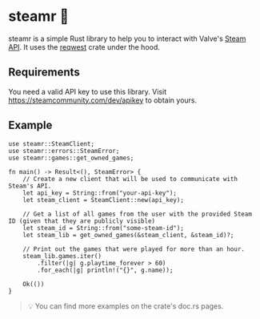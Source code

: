 # steamr 🦀

steamr is a simple Rust library to help you to interact with Valve's [Steam API](https://developer.valvesoftware.com/wiki/Steam_Web_API).
It uses the [reqwest](https://github.com/seanmonstar/reqwest) crate under the hood.

## Requirements

You need a valid API key to use this library. Visit <https://steamcommunity.com/dev/apikey> to obtain yours.

## Example

```rust,no_run
use steamr::SteamClient;
use steamr::errors::SteamError;
use steamr::games::get_owned_games;

fn main() -> Result<(), SteamError> {
    // Create a new client that will be used to communicate with Steam's API. 
    let api_key = String::from("your-api-key");
    let steam_client = SteamClient::new(api_key);
    
    // Get a list of all games from the user with the provided Steam ID (given that they are publicly visible)
    let steam_id = String::from("some-steam-id");
    let steam_lib = get_owned_games(&steam_client, &steam_id)?;
    
    // Print out the games that were played for more than an hour.
    steam_lib.games.iter()
        .filter(|g| g.playtime_forever > 60)
        .for_each(|g| println!("{}", g.name));
    
    Ok(())
}
```

> 💡 You can find more examples on the crate's doc.rs pages.
